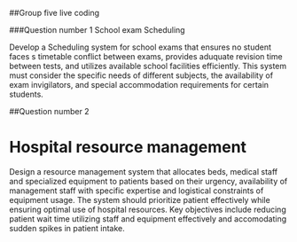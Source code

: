 ##Group five live coding

###Question number 1
School exam Scheduling

Develop a Scheduling system for school exams that ensures no student faces s timetable conflict between exams, provides aduquate revision time between tests, and utilizes available school 
facilities efficiently. This system must consider the specific needs of different subjects, the availability of exam invigilators, and special accommodation requirements for certain students.


##Question number 2

<h1>Hospital resource management</h1>

Design a resource management system that allocates beds, medical staff and specialized equipment to patients based on their urgency, availability of management staff with specific expertise and logistical constraints of equipment usage. The system should prioritize patient effectively while ensuring optimal use of hospital resources. Key objectives include reducing patient wait time utilizing staff and equipment effectively and accomodating sudden spikes in patient intake.

